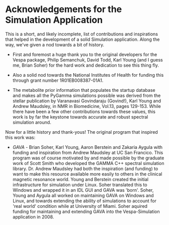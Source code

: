 # Acknowledgements for the Simulation Application
This is a short, and likely incomplete, list of contributions and inspirations that helped in the development of a solid Simulation application. Along the way, we've given a nod towards a bit of history.

 * First and foremost a huge thank you to the original developers for the Vespa package, Philip Semanchuk, David Todd, Karl Young (and I guess me, Brian Soher) for the hard work and dedication to see this thing fly. 

 * Also a solid nod towards the National Institutes of Health for funding this through grant number 1R01EB008387-01A1.

 * The metabolite prior information that populates the startup database and makes all the PyGamma simulations possible was derived from the stellar publication by Varanavasi Govindaraju (Govind!), Karl Young and Andrew Maudsley, in NMR in Biomedicine, Vol.13, pages 129-153. While there have been a few other contributions towards these values, this work is by far the keystone towards accurate and robust spectral simulation around.

Now for a little history and thank-yous! The original program that inspired this work was: 

 * *GAVA* - Brian Soher, Karl Young, Aaron Berstein and Zakaria Aygula with funding and inspiration from Andrew Maudsley at UC San Francico. This program was of course motivated by and made possible by the graduate work of Scott Smith who developed the GAMMA C++ spectral simulation library. Dr. Andrew Maudsley had both the inspiration (and funding) to want to make this resource available more easily to others in the clinical magnetic resonance world. Young and Berstein created the initial infrastructure for simulation under Linux. Soher translated this to Windows and wrapped it in an IDL GUI and GAVA was 'born'. Soher, Young and Aygula all worked on maintaining GAVA on Windows and Linux, and towards extending the ability of simulations to account for 'real world' condition while at University of Miami. Soher aquired funding for maintaining and extending GAVA into the Vespa-Simulation application in 2008.

